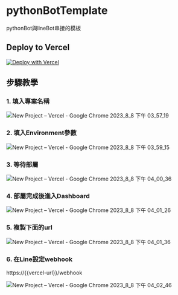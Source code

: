 # pythonBotTemplate
pythonBot與lineBot串接的模板


## Deploy to Vercel

[![Deploy with Vercel](https://vercel.com/button)](https://vercel.com/new/clone?repository-url=https%3A%2F%2Fgithub.com%2FAlphaPolo%2FpythonBotTemplate&env=OPENAI_API_KEY,LINE_CHANNEL_ACCESS_TOKEN,LINE_CHANNEL_SECRET&envDescription=OPENAI_API_KEY%E3%80%81LINE_CHANNEL_ACCESS_TOKEN%E3%80%81LINE_CHANNEL_SECRET%E5%BF%85%E9%A0%88%E8%A6%81%E5%A1%AB%E5%85%A5&project-name=my-python-bot&repository-name=my-python-bot)


## 步驟教學

### 1. 填入專案名稱

![New Project – Vercel - Google Chrome 2023_8_8 下午 03_57_19](https://github.com/AlphaPolo/python-chatbot/assets/29290317/e02214e4-0176-460b-acde-45ab0a2c6f80)

### 2. 填入Environment參數

![New Project – Vercel - Google Chrome 2023_8_8 下午 03_59_15](https://github.com/AlphaPolo/python-chatbot/assets/29290317/d108f8e0-f6f9-42c3-bf2f-d0e708bad945)

### 3. 等待部屬

![New Project – Vercel - Google Chrome 2023_8_8 下午 04_00_36](https://github.com/AlphaPolo/python-chatbot/assets/29290317/75551f54-a27e-4b3c-8605-d0b15e7eaf56)

### 4. 部屬完成後進入Dashboard

![New Project – Vercel - Google Chrome 2023_8_8 下午 04_01_26](https://github.com/AlphaPolo/python-chatbot/assets/29290317/ccbb86f1-b2c6-450e-b486-07b5b6f4b0f4)

### 5. 複製下面的url

![New Project – Vercel - Google Chrome 2023_8_8 下午 04_01_36](https://github.com/AlphaPolo/python-chatbot/assets/29290317/210a6f75-81b7-4f90-9cfc-2aaf528a9e62)

### 6. 在Line設定webhook
https://{{vercel-url}}/webhook

![New Project – Vercel - Google Chrome 2023_8_8 下午 04_02_46](https://github.com/AlphaPolo/python-chatbot/assets/29290317/6fdf0983-0d0d-4a34-b036-d5434967083b)
